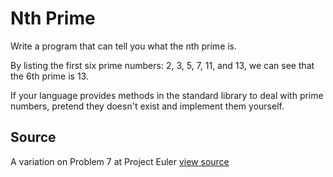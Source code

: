 # Nth Prime

Write a program that can tell you what the nth prime is.

By listing the first six prime numbers: 2, 3, 5, 7, 11, and 13, we can see that
the 6th prime is 13.

If your language provides methods in the standard library to deal with prime
numbers, pretend they doesn't exist and implement them yourself.

## Source

A variation on Problem 7 at Project Euler [view source](http://projecteuler.net/problem=7)
